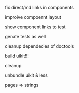 fix direct/md links in components

improive compoennt layout

show component links to test

genate tests as well

cleanup dependecies of doctools

build uikit!!!

cleanup

unbundle uikit & less

pages => strings
